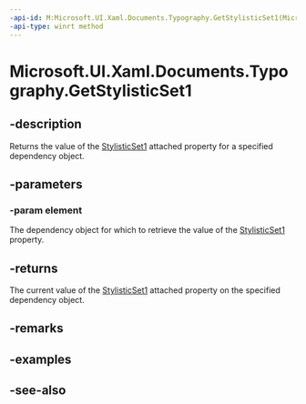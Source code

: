 ```yaml
---
-api-id: M:Microsoft.UI.Xaml.Documents.Typography.GetStylisticSet1(Microsoft.UI.Xaml.DependencyObject)
-api-type: winrt method
---
```


<!-- Method syntax
public bool GetStylisticSet1(Windows.UI.Xaml.DependencyObject element)
-->

# Microsoft.UI.Xaml.Documents.Typography.GetStylisticSet1

## -description
Returns the value of the [StylisticSet1](/windows/winui/api/microsoft.ui.xaml.documents.typography#xaml-attached-properties) attached property for a specified dependency object.

## -parameters
### -param element
The dependency object for which to retrieve the value of the [StylisticSet1](/windows/winui/api/microsoft.ui.xaml.documents.typography#xaml-attached-properties) property.

## -returns
The current value of the [StylisticSet1](/windows/winui/api/microsoft.ui.xaml.documents.typography#xaml-attached-properties) attached property on the specified dependency object.

## -remarks

## -examples

## -see-also
